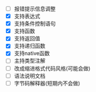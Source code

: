- [ ] 报错提示信息调整
- [x] 支持表达式
- [x] 支持条件控制语句
- [x] 支持函数
- [x] 支持返回值
- [x] 支持递归函数
- [x] 支持native函数
- [ ] 主持类型注解
- [ ] 改成缩进格式代码风格(可能会做)
- [ ] 语法说明文档
- [ ] 字节码解释器(短期内不会做)
